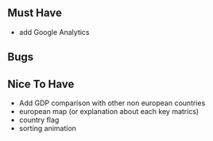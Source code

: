 ## Must Have

- add Google Analytics

## Bugs

## Nice To Have
- Add GDP comparison with other non european countries
- european map (or explanation about each key matrics)
- country flag
- sorting animation
